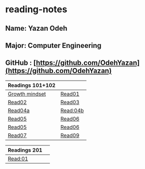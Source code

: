 # reading-notes
## Name: Yazan Odeh 
## Major: Computer Engineering
## GitHub : [https://github.com/OdehYazan](https://github.com/OdehYazan)

 |Readings 101+102|        |
 |--------|---------|
 |[Growth mindset](https://odehyazan.github.io/reading-notes/mind)|[Read01](https://odehyazan.github.io/reading-notes/Read:01-LearningMarkdown)|
|[Read02](https://odehyazan.github.io/reading-notes/Read:02-RevisionsandtheCloud)| [Read03](https://odehyazan.github.io/reading-notes/Read:03-StructurewebpageswithHTML)|
|[Read04a](https://odehyazan.github.io/reading-notes/Read:04a)|  [Read:04b](https://odehyazan.github.io/reading-notes/Read:04b)|
|[Read05](https://odehyazan.github.io/reading-notes/Read:05)|[Read06](https://odehyazan.github.io/reading-notes/Read:06) |
|[Read05](https://odehyazan.github.io/reading-notes/Read:05)|[Read06](https://odehyazan.github.io/reading-notes/Read:06) |
|[Read07](https://odehyazan.github.io/reading-notes/Read:07)|[Read09](https://odehyazan.github.io/reading-notes/Read:09)|

|Readings 201|        |
 |--------|---------|
 |[Read:01](https://odehyazan.github.io/reading-notes/class-01)|